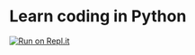 Learn coding in Python
======================

[![Run on Repl.it](https://repl.it/badge/github/MrMazzone/dotreplit-example)](https://repl.it/github/seanchen/LearnCodingInPython)
